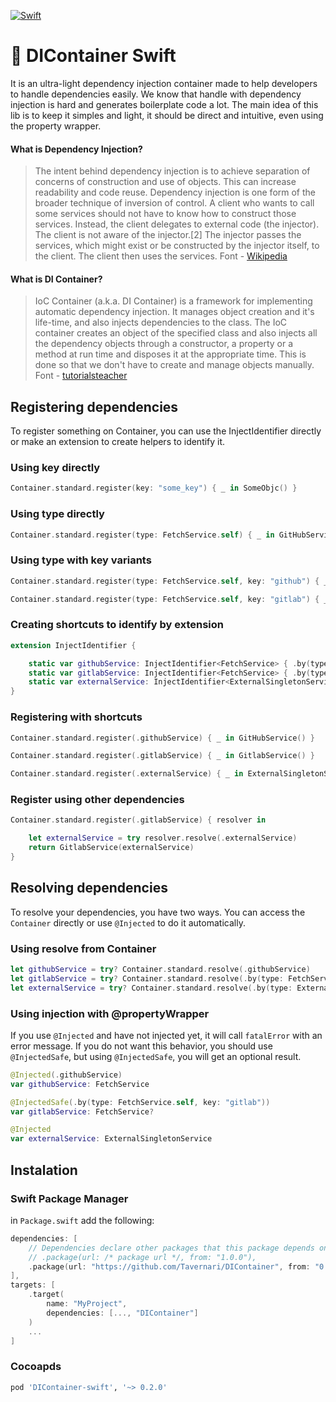 [![Swift](https://github.com/Tavernari/DIContainer/actions/workflows/swift.yml/badge.svg?branch=main)](https://github.com/Tavernari/DIContainer/actions/workflows/swift.yml)

# 🏺 DIContainer Swift

It is an ultra-light dependency injection container made to help developers to handle dependencies easily.
We know that handle with dependency injection is hard and generates boilerplate code a lot. 
The main idea of this lib is to keep it simples and light, it should be direct and intuitive, even using the property wrapper.

#### What is Dependency Injection?

> The intent behind dependency injection is to achieve separation of concerns of construction and use of objects. This can increase readability and code reuse.
> Dependency injection is one form of the broader technique of inversion of control. A client who wants to call some services should not have to know how to construct those services. Instead, the client delegates to external code (the injector). The client is not aware of the injector.[2] The injector passes the services, which might exist or be constructed by the injector itself, to the client. The client then uses the services.
Font - [Wikipedia](https://en.wikipedia.org/wiki/Dependency_injection)

#### What is DI Container?

> IoC Container (a.k.a. DI Container) is a framework for implementing automatic dependency injection. It manages object creation and it's life-time, and also injects dependencies to the class.
> The IoC container creates an object of the specified class and also injects all the dependency objects through a constructor, a property or a method at run time and disposes it at the appropriate time. This is done so that we don't have to create and manage objects manually.
Font - [tutorialsteacher](https://www.tutorialsteacher.com/ioc/ioc-container)

## Registering dependencies

To register something on Container, you can use the InjectIdentifier directly or make an extension to create helpers to identify it.

### Using key directly

```Swift
Container.standard.register(key: "some_key") { _ in SomeObjc() }
```

### Using type directly

```Swift
Container.standard.register(type: FetchService.self) { _ in GitHubService() }
``` 

### Using type with key variants

```Swift
Container.standard.register(type: FetchService.self, key: "github") { _ in GitHubService() }

Container.standard.register(type: FetchService.self, key: "gitlab") { _ in GitlabService() }
```

### Creating shortcuts to identify by extension

```Swift
extension InjectIdentifier {

    static var githubService: InjectIdentifier<FetchService> { .by(type: FetchService.self, key: "github") }
    static var gitlabService: InjectIdentifier<FetchService> { .by(type: FetchService.self, key: "gitlab") }
    static var externalService: InjectIdentifier<ExternalSingletonService> { .by(type: ExternalSingletonService.self) }
}
```

### Registering with shortcuts

```Swift
Container.standard.register(.githubService) { _ in GitHubService() }

Container.standard.register(.gitlabService) { _ in GitlabService() }

Container.standard.register(.externalService) { _ in ExternalSingletonService.shared }
```

### Register using other dependencies

```Swift
Container.standard.register(.gitlabService) { resolver in

    let externalService = try resolver.resolve(.externalService)
    return GitlabService(externalService)
}
```

## Resolving dependencies

To resolve your dependencies, you have two ways. You can access the `Container` directly or use `@Injected` to do it automatically.

### Using resolve from Container

```Swift
let githubService = try? Container.standard.resolve(.githubService)
let gitlabService = try? Container.standard.resolve(.by(type: FetchService.self, key: "gitlab"))
let externalService = try? Container.standard.resolve(.by(type: ExternalSingletonService.self))
```

### Using injection with @propertyWrapper

If you use `@Injected` and have not injected yet, it will call `fatalError` with an error message. If you do not want this behavior, you should use `@InjectedSafe`, but using `@InjectedSafe`, you will get an optional result.

```Swift
@Injected(.githubService)
var githubService: FetchService

@InjectedSafe(.by(type: FetchService.self, key: "gitlab"))
var gitlabService: FetchService?

@Injected
var externalService: ExternalSingletonService
```

## Instalation

### Swift Package Manager

in `Package.swift` add the following:

```swift
dependencies: [
    // Dependencies declare other packages that this package depends on.
    // .package(url: /* package url */, from: "1.0.0"),
    .package(url: "https://github.com/Tavernari/DIContainer", from: "0.2.0")
],
targets: [
    .target(
        name: "MyProject",
        dependencies: [..., "DIContainer"]
    )
    ...
]
```

### Cocoapds

```ruby
pod 'DIContainer-swift', '~> 0.2.0'
```
